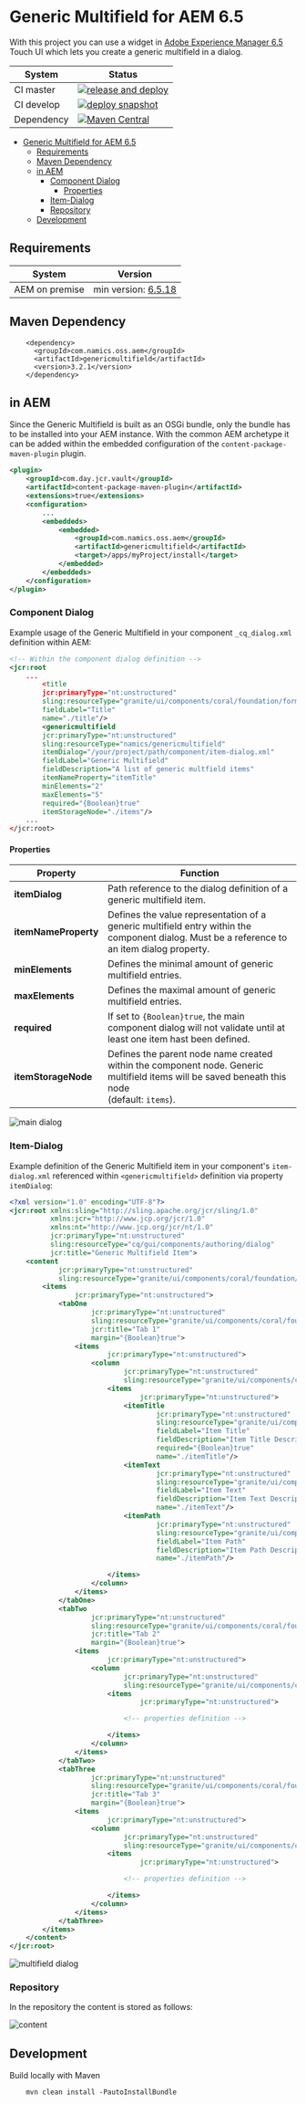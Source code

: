 # Generic Multifield for AEM 6.5

With this project you can use a widget
in [Adobe Experience Manager 6.5](https://docs.adobe.com/content/help/en/experience-manager-65/release-notes/release-notes.html)
Touch UI which lets you create a generic multifield in a dialog.

| System     | Status                                                                                                                                                                                                                                                                |
|------------|-----------------------------------------------------------------------------------------------------------------------------------------------------------------------------------------------------------------------------------------------------------------------|
| CI master  | [![release and deploy](https://github.com/merkle-open/aem-generic-multifield/actions/workflows/release-and-deploy-release.yml/badge.svg?branch=6.5%2Fmaster)](https://github.com/merkle-open/aem-generic-multifield/actions/workflows/release-and-deploy-release.yml) |
| CI develop | [![deploy snapshot](https://github.com/merkle-open/aem-generic-multifield/actions/workflows/deploy-snapshot.yml/badge.svg?branch=6.5%2Fdevelop)](https://github.com/merkle-open/aem-generic-multifield/actions/workflows/deploy-snapshot.yml)                         |
| Dependency | [![Maven Central](https://maven-badges.herokuapp.com/maven-central/com.namics.oss.aem/genericmultifield/badge.svg?version=3.2.1)](https://search.maven.org/artifact/com.namics.oss.aem/genericmultifield/3.2.1/bundle)                                                |

<!-- TOC -->
* [Generic Multifield for AEM 6.5](#generic-multifield-for-aem-65)
  * [Requirements](#requirements)
  * [Maven Dependency](#maven-dependency)
  * [in AEM](#in-aem)
    * [Component Dialog](#component-dialog)
      * [Properties](#properties)
    * [Item-Dialog](#item-dialog)
    * [Repository](#repository)
  * [Development](#development)
<!-- TOC -->

## Requirements

| System         | Version                                                                                                                           |
|----------------|-----------------------------------------------------------------------------------------------------------------------------------|
| AEM on premise | min version: [6.5.18](https://experienceleague.adobe.com/en/docs/experience-manager-65/content/release-notes/service-pack/6-5-18) |

## Maven Dependency

```
    <dependency>
      <groupId>com.namics.oss.aem</groupId>
      <artifactId>genericmultifield</artifactId>
      <version>3.2.1</version>
    </dependency>
```

## in AEM

Since the Generic Multifield is built as an OSGi bundle, only the bundle has to be installed into your AEM instance.
With the common AEM archetype it can be added within the embedded configuration of the `content-package-maven-plugin`
plugin.

```xml
<plugin>
    <groupId>com.day.jcr.vault</groupId>
    <artifactId>content-package-maven-plugin</artifactId>
    <extensions>true</extensions>
    <configuration>
        ...
        <embeddeds>
            <embedded>
                <groupId>com.namics.oss.aem</groupId>
                <artifactId>genericmultifield</artifactId>
                <target>/apps/myProject/install</target>
            </embedded>
        </embeddeds>
    </configuration>
</plugin>
```

### Component Dialog

Example usage of the Generic Multifield in your component `_cq_dialog.xml` definition within AEM:

```xml
<!-- Within the component dialog definition -->
<jcr:root
    ...
        <title
        jcr:primaryType="nt:unstructured"
        sling:resourceType="granite/ui/components/coral/foundation/form/textfield"
        fieldLabel="Title"
        name="./title"/>
        <genericmultifield
        jcr:primaryType="nt:unstructured"
        sling:resourceType="namics/genericmultifield"
        itemDialog="/your/project/path/component/item-dialog.xml"
        fieldLabel="Generic Multifield"
        fieldDescription="A list of generic multfield items"
        itemNameProperty="itemTitle"
        minElements="2"
        maxElements="5"
        required="{Boolean}true"
        itemStorageNode="./items"/>
    ...
</jcr:root>
```

#### Properties

| Property             | Function                                                                                                                                          |
|----------------------|---------------------------------------------------------------------------------------------------------------------------------------------------|
| **itemDialog**       | Path reference to the dialog definition of a generic multifield item.                                                                             |
| **itemNameProperty** | Defines the value representation of a generic multifield entry within the component dialog. Must be a reference to an item dialog property.       |
| **minElements**      | Defines the minimal amount of generic multifield entries.                                                                                         |
| **maxElements**      | Defines the maximal amount of generic multifield entries.                                                                                         |
| **required**         | If set to `{Boolean}true`, the main component dialog will not validate until at least one item hast been defined.                                 |
| **itemStorageNode**  | Defines the parent node name created within the component node. Generic multifield items will be saved beneath this node <br/>(default: `items`). |

![main dialog](docs/component.png)

### Item-Dialog

Example definition of the Generic Multifield item in your component's `item-dialog.xml` referenced
within `<genericmultifield>` definition via property `itemDialog`:

```xml
<?xml version="1.0" encoding="UTF-8"?>
<jcr:root xmlns:sling="http://sling.apache.org/jcr/sling/1.0"
          xmlns:jcr="http://www.jcp.org/jcr/1.0"
          xmlns:nt="http://www.jcp.org/jcr/nt/1.0"
          jcr:primaryType="nt:unstructured"
          sling:resourceType="cq/gui/components/authoring/dialog"
          jcr:title="Generic Multifield Item">
    <content
            jcr:primaryType="nt:unstructured"
            sling:resourceType="granite/ui/components/coral/foundation/tabs">
        <items
                jcr:primaryType="nt:unstructured">
            <tabOne
                    jcr:primaryType="nt:unstructured"
                    sling:resourceType="granite/ui/components/coral/foundation/fixedcolumns"
                    jcr:title="Tab 1"
                    margin="{Boolean}true">
                <items
                        jcr:primaryType="nt:unstructured">
                    <column
                            jcr:primaryType="nt:unstructured"
                            sling:resourceType="granite/ui/components/coral/foundation/container">
                        <items
                                jcr:primaryType="nt:unstructured">
                            <itemTitle
                                    jcr:primaryType="nt:unstructured"
                                    sling:resourceType="granite/ui/components/coral/foundation/form/textfield"
                                    fieldLabel="Item Title"
                                    fieldDescription="Item Title Description"
                                    required="{Boolean}true"
                                    name="./itemTitle"/>
                            <itemText
                                    jcr:primaryType="nt:unstructured"
                                    sling:resourceType="granite/ui/components/coral/foundation/form/textarea"
                                    fieldLabel="Item Text"
                                    fieldDescription="Item Text Description"
                                    name="./itemText"/>
                            <itemPath
                                    jcr:primaryType="nt:unstructured"
                                    sling:resourceType="granite/ui/components/coral/foundation/form/pathbrowser"
                                    fieldLabel="Item Path"
                                    fieldDescription="Item Path Description"
                                    name="./itemPath"/>

                        </items>
                    </column>
                </items>
            </tabOne>
            <tabTwo
                    jcr:primaryType="nt:unstructured"
                    sling:resourceType="granite/ui/components/coral/foundation/fixedcolumns"
                    jcr:title="Tab 2"
                    margin="{Boolean}true">
                <items
                        jcr:primaryType="nt:unstructured">
                    <column
                            jcr:primaryType="nt:unstructured"
                            sling:resourceType="granite/ui/components/coral/foundation/container">
                        <items
                                jcr:primaryType="nt:unstructured">

                            <!-- properties definition -->

                        </items>
                    </column>
                </items>
            </tabTwo>
            <tabThree
                    jcr:primaryType="nt:unstructured"
                    sling:resourceType="granite/ui/components/coral/foundation/fixedcolumns"
                    jcr:title="Tab 3"
                    margin="{Boolean}true">
                <items
                        jcr:primaryType="nt:unstructured">
                    <column
                            jcr:primaryType="nt:unstructured"
                            sling:resourceType="granite/ui/components/coral/foundation/container">
                        <items
                                jcr:primaryType="nt:unstructured">

                            <!-- properties definition -->

                        </items>
                    </column>
                </items>
            </tabThree>
        </items>
    </content>
</jcr:root>
``` 

![multifield dialog](docs/item.png)

### Repository

In the repository the content is stored as follows:

![content](docs/repo.png)

## Development

Build locally with Maven

```
    mvn clean install -PautoInstallBundle
```